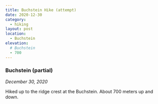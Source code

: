 ```yaml
---
title: Buchstein Hike (attempt)
date: 2020-12-30
category:
  - hiking
layout: post
location:
  - Buchstein
elevation:
  # Buchstein
  - 700
---
```


### Buchstein (partial)
_December 30, 2020_

Hiked up to the ridge crest at the Buchstein. About 700 meters up and down.
